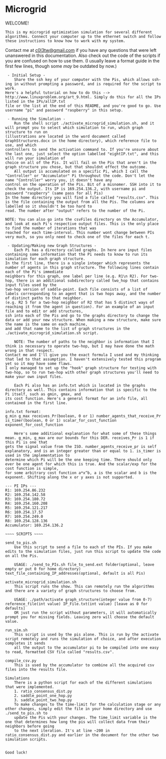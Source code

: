 # Microgrid

WELCOME!

	This is my microgrid optimization simulation for several different algorithms. Connect your computer up to the ethernet switch and follow these instructions to know how to work with my system.

Contact me at c0l3tw@gmail.com if you have any questions that were left unanswered in this documentation. Also check out the code of the scripts if you are confused on how to use them.
(I usually leave a format guide in the first few lines, though some *may* be outdated by now.)

~~~~ How to use this system ~~~~
 - Initial Setup -
	Share the ssh key of your computer with the Pis, which allows ssh-ing in without prompting a password, and is required for the script to work. 
Here's a helpful tutorial on how to do this --> http://www.linuxproblem.org/art_9.html. Simply do this for all the IPs listed in the IPs/allIP.txt
file or the list at the end of this README, and you're good to go. Use username "pi" and password "raspberry" in this setup.

 - Running the Simulation -
	Run the shell script ./activate_microgrid_simulation.sh, and it will prompt you to select which simulation to run, which graph structure to run on
(illustrations are located in the word document called GraphStructures.docx in the home directory), which reference file to use, and which 
controllers to send the activation command to. If you're unsure about the last one, just select the option labelled "eightIP.txt", and this will run your simulation of 
choice on all of the Pis. It will fail on the Pis that aren't in the graph structure you chose, but that shouldnt effect the outcome. 
	All output is accumulated on a specific Pi, which I call the "Controller" or "Accumulator" Pi throughout the code. Don't let the name "Controller" worry you, it doesn't have any
control on the operation of the Pis. Bit of a misnomer. SSH into it to check the output. Its IP is 169.254.136.2, with username pi and password "raspberry" (same pass for all Pis)
In the home directory you will find a file called "results.csv". This is the file containing the output from all the Pis. The columns are labelled so it shouldn't be too hard to 
read. The number after "output" refers to the number of the Pi. 

NOTE: You can also go into the csvFiles directory on the Accumulator, and look at each Pi's respective output files. This is the only place to find the number of iterations that was
reached for each time-interval. This number wont change between PIs very much, so you only need to check one of the files for each t.

 - Updating/Making new Graph Structures -
	Each Pi has a directory called graphs. In here are input files containing some information that the Pi needs to know to run its simulation for each graph structure. 
In the first line, there is a single integer which represents the number of agents in this graph structure. The following lines contain each of the Pi's immediate 
neighbors for this graph, one label per line (e.g. R1\n R2). For two-hop, there is an additional subdirectory called two_hop that contains input files used by the 
two-hop version of saddle-point. Each file consists of a list of labels corresponding to an agent that is two hops away, and the number of distinct paths to that neighbor.
(e.g. R2 5 for a two-hop neighbor of R2 that has 5 distinct ways of reaching it from the agent in question). For an example of an input file and to edit or add structures,
ssh into each of the Pis and go to the graphs directory to change the data or add your new structure. When making a new structure, make sure the name is the same on each machine, 
and add that name to the list of graph structures in the ./activate_microgrid_simulation.sh script.

	NOTE: The number of paths to the neighbor is information that I think is necessary to operate two-hop, but I may have done the math wrong in that respect.
Contact me and I'll give you the exact formula I used and my thinking that led to that assumption. I haven't extensively tested this program yet so it may have some flaws. 
I only managed to set up the "hook" graph structure for testing with two-hop, so to run two-hop with other graph structures you'll need to make your own input files.

	Each Pi also has an info.txt which is located in the graphs directory as well. This contains information that is specific to the Pi itself, such as gmin, gmax, and
its cost function. Here's a general format for an info file, all contained in the first line.

info.txt format:
g_min g_max receives_Pr(boolean, 0 or 1) number_agents_that_receive_Pr is_timer(boolean, 0 or 1) scalar_for_cost_function exponent_for_cost_function

	Here's some additional explanation for what some of these things mean. g_min, g_max are our bounds for this DER. receives_Pr is 1 if this Pi is one that 
gets the signal value from the ISO. number_agents_receive_pr is self explanatory, and is an integer greater than or equal to 1. is_timer is used in the implementation to
determine which Pi will be the one keeping time. There should only ever be one agent for which this is true. And the scalar/exp for the cost function is simple,
for some arbitrary cost function a*x^b, a is the scalar and b is the exponent. Shifting along the x or y axes is not supported.

--- PI IPs --- 
R1: 169.254.86.232
R2: 169.254.142.58 
R3: 169.254.180.72
R4: 169.254.160.208 
R5: 169.254.121.217
R6: 169.254.17.57
R7: 169.254.249.0
R8: 169.254.128.136
Accumulator: 169.254.136.2

~~~~ SCRIPTS ~~~~

send_to_pis.sh
	Use this script to send a file to each of the PIs. If you make edits to the simulation files, just run this script to update the code on all the Pis.

	USAGE: ./send_to_PIs.sh file_to_send.ext folder(optional, leave empty or put 0 for home directory) text_file_containing_IP_addresses(optional, default is all Pis) 

activate_microgrid_simulation.sh
	This script runs the show. This can remotely run the algorithms and there are a variety of graph structures to choose from.

	USAGE: ./path/activate graph_structure(integer value from 0-7) reference_file(int value) IP_File.txt(int value) [leave as 0 for defaults]
	OR just run the script without parameters, it will automatically prompt you for missing fields. Leaving zero will choose the default value.

run_sim.sh
	This script is used by the pis alone. This is run by the activate script remotely and runs the simulation of choice, and after execution completes it sends 
	all the output to the accumulator pi to be compiled into one easy to read, formatted CSV file called "results.csv".

compile_csv.py
	This is used by the accumulator to combine all the acquired csv files into the results file.

Simulations
	There is a python script for each of the different simulations that were implemented. 
	1. ratio_consensus_dist.py
	2. saddle_point_one_hop.py
	3. saddle_point_two_hop.py
	To make changes to the time-limit for the calculation stage or any other changes, simply edit the file in your home directory and use ./send_to_pis.sh to
	update the Pis with your changes. The time_limit variable is the one that determines how long the pis will collect data from their neighbors before going
	to the next iteration. It's at line ~200 in ratio_consensus_dist.py and earlier in the document for the other two simulation scripts.


Good luck!

